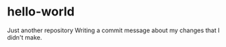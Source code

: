 # hello-world
Just another repository
Writing a commit message about my changes that I didn't make.
